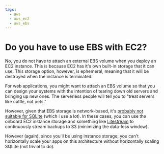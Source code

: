 ```yaml
---
tags:
  - aws
  - aws_ec2
  - aws_ebs
---
```

# Do you have to use EBS with EC2?

No, you do not have to attach an external EBS volume when you deploy an EC2 instance. This is because EC2 has it's own built-in storage that it can use. This storage option, however, is ephemeral, meaning that it will be destroyed when the instance is terminated. 

For web applications, you might want to attach an EBS volume so that you can design your systems with the intention of tearing down old servers and bringing up new ones. The serverless people will tell you to "treat servers like cattle, not pets."

However, given that EBS storage is network-based, it's [probably not suitable for SQLite](Q+A/016%20is%20SQLite%20suitable%20for%20EBS?/staging.md) (which I use a lot). In these cases, you can use the onboard EC2 instance storage and something like [Litestream](https://litestream.io/) to continuously stream backups to S3 (minimizing the data-loss window).

However (again), since you'll be using instance storage, you can't horizontally scale your apps on this architecture without horizontally scaling SQLite (not trivial to do).